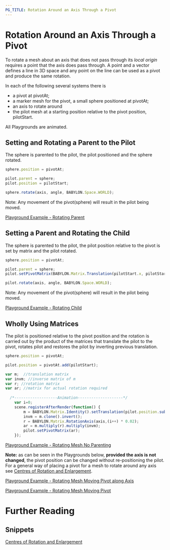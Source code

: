 ```yaml
---
PG_TITLE: Rotation Around an Axis Through a Pivot
---
```


# Rotation Around an Axis Through a Pivot

To rotate a mesh about an axis that does not pass through its _local origin_ requires a point 
that the axis does pass through. A point and a vector defines a line in 3D space and any 
point on the line can be used as a pivot and produce the same rotation.

In each of the following several systems there is

* a pivot at pivotAt;
* a marker mesh for the pivot, a small sphere positioned at pivotAt;
* an axis to rotate around
* the pilot mesh at a starting position relative to the pivot position, pilotStart.

All Playgrounds are animated.

## Setting and Rotating a Parent to the Pilot

The sphere is parented to the pilot, the pilot positioned and the sphere rotated.

```javascript
sphere.position = pivotAt;

pilot.parent = sphere;
pilot.position = pilotStart;

sphere.rotate(axis, angle, BABYLON.Space.WORLD);
```

Note: Any movement of the pivot(sphere) will result in the pilot being moved.

[Playground Example - Rotating Parent](http://www.babylonjs-playground.com/#1JLGFP#6)

## Setting a Parent and Rotating the Child

The sphere is parented to the pilot, the pilot position relative to the pivot is set by matrix and the pilot rotated.

```javascript
sphere.position = pivotAt;

pilot.parent = sphere;
pilot.setPivotMatrix(BABYLON.Matrix.Translation(pilotStart.x, pilotStart.y, pilotStart.z));

pilot.rotate(axis, angle, BABYLON.Space.WORLD);
```
Note: Any movement of the pivot(sphere) will result in the pilot being moved.

[Playground Example - Rotating Child](http://www.babylonjs-playground.com/#1JLGFP#7)

## Wholly Using Matrices

The pilot is positioned relative to the pivot position and the rotation is carried out by the product 
of the matrices that translate the pilot to the pivot, rotates pilot and restores the pilot by inverting previous translation.

```javascript
sphere.position = pivotAt;

pilot.position = pivotAt.add(pilotStart);

var m;  //translation matrix
var invm; //inverse matrix of m
var r; //rotation matrix 
var ar; //matrix for actual rotation required 
	
  /*-------------------Animation--------------------*/
	var i=0;
    scene.registerAfterRender(function() {	
		m = BABYLON.Matrix.Identity().setTranslation(pilot.position.subtract(pivotAt));
		invm = m.clone().invert();
		r = BABYLON.Matrix.RotationAxis(axis,(i++) * 0.02);
		ar = m.multiply(r).multiply(invm);
		pilot.setPivotMatrix(ar);
	});
```
[Playground Example - Rotating Mesh No Parenting](http://www.babylonjs-playground.com/#1JLGFP#8)

**Note:** as can be seen in the Playgrounds below, **provided the axis is not changed**, the pivot position can be changed without re-positioning the pilot. 
For a general way of placing a pivot for a mesh to rotate around any axis see [Centres of Rotation and Enlargement](/snippets/pivot.html).

[Playground Example - Rotating Mesh Moving Pivot along Axis](http://www.babylonjs-playground.com/#1JLGFP#9)

[Playground Example - Rotating Mesh Moving Pivot](http://www.babylonjs-playground.com/#1JLGFP#10)

# Further Reading

## Snippets
[Centres of Rotation and Enlargement](/snippets/Pivot.html)


